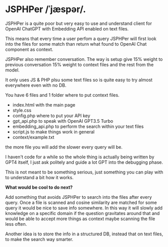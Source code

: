 # JSPHPer /ˈjæspər/.
JSPHPer is a quite poor but very easy to use and understand client for OpenAI ChatGPT with Embedding API enabled on text files. 

This means that every time a user perfom a query JSPHPer will first look into the files for some match than return what found to OpenAI Chat component as context.

JSPHPer also remember conversation. The way is setup give 15% weight to previous conversation 15% weight to context files and the rest from the model.

It only uses JS &amp; PHP plsu some text files so is quite easy to try almost everywhere even with no DB.

You have 6 files and 1 folder where to put context files.

- index.html with the main page
- style.css 
- config.php where to put your API key
- gpt_api.php to speak with OpenAI GPT3.5 Turbo
- embedding_api.php to perform the search within your text files
- script.js to make things work in general
- context/example.txt

the more file you will add the slower every query will be.

I haven't code for a while so the whole thing is actually being written by GPT4 itself, I just ask politely and guide a lot GPT into the debugging phase.

This is not meant to be something serious, just something you can play with to understand a bit how it works.

**What would be cool to do next?**

Add something that avoids JSPHPer to search into the files after every query. Once a file is scanned and cosine similarity are matched for some query it would be nice to save info somewhere. In this way it will slowly add knowledge on a specific domain if the question gravitates around that and would be able to accept more things as context maybe scanning the file less often.

Another idea is to store the info in a structured DB, instead that on text files, to make the search way smarter.
